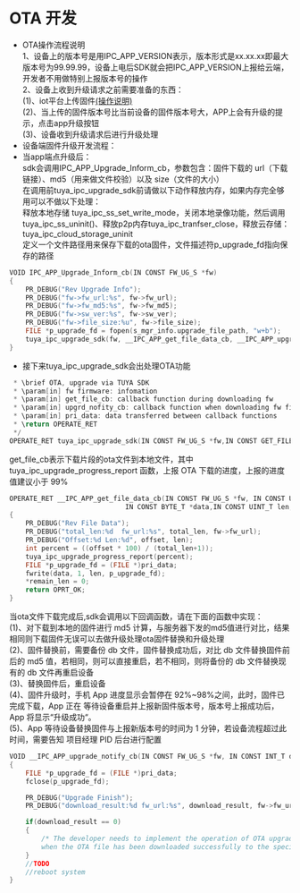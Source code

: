 # OTA 开发

* OTA操作流程说明  
1、设备上的版本号是用IPC_APP_VERSION表示，版本形式是xx.xx.xx即最大版本号为99.99.99，设备上电后SDK就会把IPC_APP_VERSION上报给云端，开发者不用做特别上报版本号的操作  
2、设备上收到升级请求之前需要准备的东西：  
(1)、iot平台上传固件[(操作说明)](https://docs.tuya.com/zh/iot/configure-in-platform/advanced-features/firmware-upgrade-operation-guide)  
(2)、当上传的固件版本号比当前设备的固件版本号大，APP上会有升级的提示，点击app升级按钮  
(3)、设备收到升级请求后进行升级处理  
* 设备端固件升级开发流程：  
* 当app端点升级后：  
  sdk会调用IPC_APP_Upgrade_Inform_cb，参数包含：固件下载的 url（下载链接）、md5（用来做文件校验）以及 size（文件的大小）    
在调用前tuya_ipc_upgrade_sdk前请做以下动作释放内存，如果内存完全够用可以不做以下处理：  
释放本地存储 tuya_ipc_ss_set_write_mode，关闭本地录像功能，然后调用tuya_ipc_ss_uninit()、释放p2p内存tuya_ipc_tranfser_close，释放云存储：tuya_ipc_cloud_storage_uninit  
定义一个文件路径用来保存下载的ota固件，文件描述符p_upgrade_fd指向保存的路径  
```C  
VOID IPC_APP_Upgrade_Inform_cb(IN CONST FW_UG_S *fw)
{
    PR_DEBUG("Rev Upgrade Info");
    PR_DEBUG("fw->fw_url:%s", fw->fw_url);
    PR_DEBUG("fw->fw_md5:%s", fw->fw_md5);
    PR_DEBUG("fw->sw_ver:%s", fw->sw_ver);
    PR_DEBUG("fw->file_size:%u", fw->file_size);
    FILE *p_upgrade_fd = fopen(s_mgr_info.upgrade_file_path, "w+b");
    tuya_ipc_upgrade_sdk(fw, __IPC_APP_get_file_data_cb, __IPC_APP_upgrade_notify_cb, p_upgrade_fd);
}
```
* 接下来tuya_ipc_upgrade_sdk会出处理OTA功能  
```C
 * \brief OTA, upgrade via TUYA SDK
 * \param[in] fw firmware: infomation
 * \param[in] get_file_cb: callback function during downloading fw
 * \param[in] upgrd_nofity_cb: callback function when downloading fw fininsh
 * \param[in] pri_data: data transferred between callback functions
 * \return OPERATE_RET
 */
OPERATE_RET tuya_ipc_upgrade_sdk(IN CONST FW_UG_S *fw,IN CONST GET_FILE_DATA_CB get_file_cb,IN CONST UPGRADE_NOTIFY_CB upgrd_nofity_cb,IN PVOID_T pri_data);  
```
get_file_cb表示下载片段的ota文件到本地文件，其中tuya_ipc_upgrade_progress_report 函数，上报 OTA 下载的进度，上报的进度值建议小于 99%  
```C
OPERATE_RET __IPC_APP_get_file_data_cb(IN CONST FW_UG_S *fw, IN CONST UINT_T total_len,IN CONST UINT_T offset,
                             IN CONST BYTE_T *data,IN CONST UINT_T len,OUT UINT_T *remain_len, IN PVOID_T pri_data)
{
    PR_DEBUG("Rev File Data");
    PR_DEBUG("total_len:%d  fw_url:%s", total_len, fw->fw_url);
    PR_DEBUG("Offset:%d Len:%d", offset, len);
    int percent = ((offset * 100) / (total_len+1));
    tuya_ipc_upgrade_progress_report(percent);
    FILE *p_upgrade_fd = (FILE *)pri_data;
    fwrite(data, 1, len, p_upgrade_fd);
    *remain_len = 0;
    return OPRT_OK;
}
```
当ota文件下载完成后,sdk会调用以下回调函数，请在下面的函数中实现：  
(1)、对下载到本地的固件进行 md5 计算，与服务器下发的md5值进行对比，结果相同则下载固件无误可以去做升级处理ota固件替换和升级处理  
(2)、固件替换前，需要备份 db 文件，固件替换成功后，对比 db 文件替换固件前后的 md5 值，若相同，则可以直接重启，若不相同，则将备份的 db 文件替换现有的 db 文件再重启设备  
(3)、替换固件后，重启设备  
(4)、固件升级时，手机 App 进度显示会暂停在 92%~98%之间，此时，固件已完成下载，App 正在
等待设备重启并上报新固件版本号，版本号上报成功后，App 将显示“升级成功“。   
(5)、App 等待设备替换固件与上报新版本号的时间为 1 分钟，若设备流程超过此时间，需要告知
项目经理 PID 后台进行配置  
```C
VOID __IPC_APP_upgrade_notify_cb(IN CONST FW_UG_S *fw, IN CONST INT_T download_result, IN PVOID_T pri_data)
{
    FILE *p_upgrade_fd = (FILE *)pri_data;
    fclose(p_upgrade_fd);

    PR_DEBUG("Upgrade Finish");
    PR_DEBUG("download_result:%d fw_url:%s", download_result, fw->fw_url);

    if(download_result == 0)
    {
        /* The developer needs to implement the operation of OTA upgrade, 
        when the OTA file has been downloaded successfully to the specified path. [ p_mgr_info->upgrade_file_path ]*/
    }
    //TODO
    //reboot system
}
```
